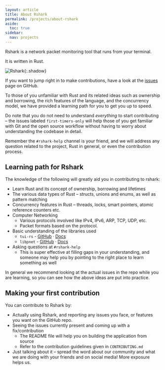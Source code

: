 ```yaml
---
layout: article
title: About Rshark
permalink: /projects/about-rshark
aside:
  toc: true
sidebar:
  nav: projects
---
```


Rshark is a network packet monitoring tool that runs from your terminal.

It is written in Rust.

![Rshark](https://raw.githubusercontent.com/pesos/rshark/master/images/example.png){:.shadow}

If you want to jump right in to make contributions, have a look at the [issues](https://github.com/pesos/rshark/issues) page on GitHub.

To those of you unfamiliar with Rust and its related ideas such as ownership and borrowing, the rich features of the language, and the concurrency model, we have provided a learning path for you to get you up to speed.

Do note that you do not need to understand *everything* to start contributing – the issues labeled `first-timers-only` will help those of you get familiar with Git and the open source workflow without having to worry about understanding the codebase in detail.

Remember the `#rshark-help` channel is your friend, and we will address any question related to the project, Rust in general, or even the contribution process.

## Learning path for Rshark

The knowledge of the following will greatly aid you in contributing to rshark:

- Learn Rust and its concept of ownership, borrowing and lifetimes
- The various data types of Rust – structs, unions and enums, as well as pattern matching
- Concurrency features in Rust – threads, locks, smart pointers, atomic reference counters etc.
- Computer Networking
    - Various protocols involved like IPv4, IPv6, ARP, TCP, UDP, etc.
    - Packet formats based on the protocol.
- Basic understanding of the libraries used
    - `tui-rs` - [GitHub](https://github.com/fdehau/tui-rs) · [Docs](https://docs.rs/tui/0.10.0/tui/)
   - `libpnet` - [GitHub](https://github.com/libpnet/libpnet) · [Docs](https://docs.rs/pnet/0.26.0/pnet/)
- Asking questions at `#rshark-help`
    - This is super effective at filling gaps in your understanding, and someone may help you by pointing to the right place to learn something as well

In general we recommend looking at the actual issues in the repo while you are learning, so you can see how the above ideas are put into practice.

## Making your first contribution

You can contribute to Rshark by:

- Actually using Rshark, and reporting any issues you face, or features you want on the GitHub repo.
- Seeing the issues currently present and coming up with a fix/contribution
    - The README file will help you on building the application from source
    - Refer to the contribution guidelines given in `CONTRIBUTING.md`
- Just talking about it – spread the word about our community and what we are doing with your friends and on social media! More exposure helps us.
